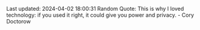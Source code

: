 Last updated: 2024-04-02 18:00:31
Random Quote: This is why I loved technology: if you used it right, it could give you power and privacy. - Cory Doctorow